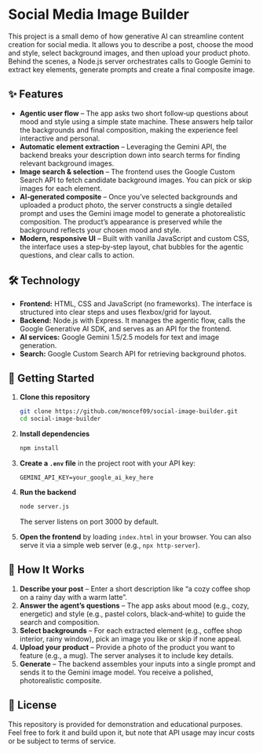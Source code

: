 # Social Media Image Builder

This project is a small demo of how generative AI can streamline content creation for social media. It allows you to describe a post, choose the mood and style, select background images, and then upload your product photo. Behind the scenes, a Node.js server orchestrates calls to Google Gemini to extract key elements, generate prompts and create a final composite image.

## ✨ Features

- **Agentic user flow** – The app asks two short follow‑up questions about mood and style using a simple state machine. These answers help tailor the backgrounds and final composition, making the experience feel interactive and personal.
- **Automatic element extraction** – Leveraging the Gemini API, the backend breaks your description down into search terms for finding relevant background images.
- **Image search & selection** – The frontend uses the Google Custom Search API to fetch candidate background images. You can pick or skip images for each element.
- **AI‑generated composite** – Once you’ve selected backgrounds and uploaded a product photo, the server constructs a single detailed prompt and uses the Gemini image model to generate a photorealistic composition. The product’s appearance is preserved while the background reflects your chosen mood and style.
- **Modern, responsive UI** – Built with vanilla JavaScript and custom CSS, the interface uses a step‑by‑step layout, chat bubbles for the agentic questions, and clear calls to action.

## 🛠 Technology

- **Frontend:** HTML, CSS and JavaScript (no frameworks). The interface is structured into clear steps and uses flexbox/grid for layout.
- **Backend:** Node.js with Express. It manages the agentic flow, calls the Google Generative AI SDK, and serves as an API for the frontend.
- **AI services:** Google Gemini 1.5/2.5 models for text and image generation.
- **Search:** Google Custom Search API for retrieving background photos.

## 🚀 Getting Started

1. **Clone this repository**
   ```bash
   git clone https://github.com/moncef09/social-image-builder.git
   cd social-image-builder
   ```

2. **Install dependencies**
   ```bash
   npm install
   ```

3. **Create a `.env` file** in the project root with your API key:
   ```env
   GEMINI_API_KEY=your_google_ai_key_here
   ```

4. **Run the backend**
   ```bash
   node server.js
   ```
   The server listens on port 3000 by default.

5. **Open the frontend** by loading `index.html` in your browser. You can also serve it via a simple web server (e.g., `npx http-server`).

## 🧠 How It Works

1. **Describe your post** – Enter a short description like “a cozy coffee shop on a rainy day with a warm latte”.
2. **Answer the agent’s questions** – The app asks about mood (e.g., cozy, energetic) and style (e.g., pastel colors, black‑and‑white) to guide the search and composition.
3. **Select backgrounds** – For each extracted element (e.g., coffee shop interior, rainy window), pick an image you like or skip if none appeal.
4. **Upload your product** – Provide a photo of the product you want to feature (e.g., a mug). The server analyses it to include key details.
5. **Generate** – The backend assembles your inputs into a single prompt and sends it to the Gemini image model. You receive a polished, photorealistic composite.

## 📄 License

This repository is provided for demonstration and educational purposes. Feel free to fork it and build upon it, but note that API usage may incur costs or be subject to terms of service.
